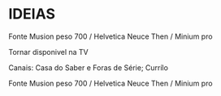 # IDEIAS

Fonte Musion peso 700 / Helvetica Neuce Then / Minium pro

Tornar disponivel na TV

Canais: Casa do Saber e Foras de Série;
Currílo

Fonte Musion peso 700 / Helvetica Neuce Then / Minium pro
